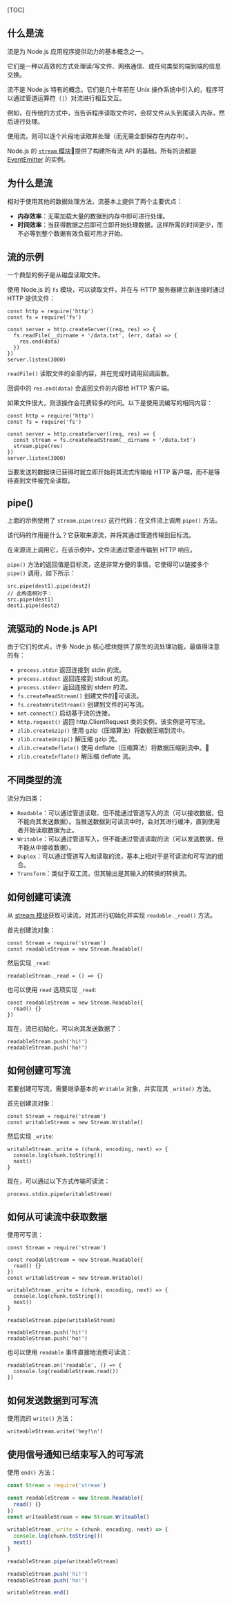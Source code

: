[TOC]

## 什么是流
流是为 Node.js 应用程序提供动力的基本概念之一。

它们是一种以高效的方式处理读/写文件、网络通信、或任何类型的端到端的信息交换。

流不是 Node.js 特有的概念。它们是几十年前在 Unix 操作系统中引入的，程序可以通过管道运算符（`|`）对流进行相互交互。

例如，在传统的方式中，当告诉程序读取文件时，会将文件从头到尾读入内存，然后进行处理。

使用流，则可以逐个片段地读取并处理（而无需全部保存在内存中）。

Node.js 的 [`stream` 模块](http://nodejs.cn/api/stream.html#stream_stream)提供了构建所有流 API 的基础。所有的流都是 [EventEmitter](http://nodejs.cn/api/events.html#events_class_eventemitter) 的实例。

## 为什么是流
相对于使用其他的数据处理方法，流基本上提供了两个主要优点：

- **内存效率**：无需加载大量的数据到内存中即可进行处理。
- **时间效率**：当获得数据之后即可立即开始处理数据，这样所需的时间更少，而不必等到整个数据有效负载可用才开始。

## 流的示例
一个典型的例子是从磁盘读取文件。

使用 Node.js 的 `fs` 模块，可以读取文件，并在与 HTTP 服务器建立新连接时通过 HTTP 提供文件：

```
const http = require('http')
const fs = require('fs')

const server = http.createServer((req, res) => {
  fs.readFile(__dirname + '/data.txt', (err, data) => {
    res.end(data)
  })
})
server.listen(3000)
```

`readFile()` 读取文件的全部内容，并在完成时调用回调函数。

回调中的 `res.end(data)` 会返回文件的内容给 HTTP 客户端。

如果文件很大，则该操作会花费较多的时间。以下是使用流编写的相同内容：

```
const http = require('http')
const fs = require('fs')

const server = http.createServer((req, res) => {
  const stream = fs.createReadStream(__dirname + '/data.txt')
  stream.pipe(res)
})
server.listen(3000)
```

当要发送的数据块已获得时就立即开始将其流式传输给 HTTP 客户端，而不是等待直到文件被完全读取。


## pipe()
上面的示例使用了 `stream.pipe(res)` 这行代码：在文件流上调用 `pipe()` 方法。

该代码的作用是什么？它获取来源流，并将其通过管道传输到目标流。

在来源流上调用它，在该示例中，文件流通过管道传输到 HTTP 响应。

`pipe()` 方法的返回值是目标流，这是非常方便的事情，它使得可以链接多个 `pipe()` 调用，如下所示：

```
src.pipe(dest1).pipe(dest2)
// 此构造相对于：
src.pipe(dest1)
dest1.pipe(dest2)
```

## 流驱动的 Node.js API
由于它们的优点，许多 Node.js 核心模块提供了原生的流处理功能，最值得注意的有：

- `process.stdin` 返回连接到 stdin 的流。
- `process.stdout` 返回连接到 stdout 的流。
- `process.stderr` 返回连接到 stderr 的流。
- `fs.createReadStream()` 创建文件的可读流。
- `fs.createWriteStream()` 创建到文件的可写流。
- `net.connect()` 启动基于流的连接。
- `http.request()` 返回 http.ClientRequest 类的实例，该实例是可写流。
- `zlib.createGzip()` 使用 gzip（压缩算法）将数据压缩到流中。
- `zlib.createUnzip()` 解压缩 gzip 流。
- `zlib.createDeflate()` 使用 deflate（压缩算法）将数据压缩到流中。
- `zlib.createInflate()` 解压缩 deflate 流。

## 不同类型的流
流分为四类：

- `Readable`：可以通过管道读取、但不能通过管道写入的流（可以接收数据，但不能向其发送数据）。当推送数据到可读流中时，会对其进行缓冲，直到使用者开始读取数据为止。
- `Writable`：可以通过管道写入，但不能通过管道读取的流（可以发送数据，但不能从中接收数据）。
- `Duplex`：可以通过管道写入和读取的流，基本上相对于是可读流和可写流的组合。
- `Transform`：类似于双工流，但其输出是其输入的转换的转换流。

## 如何创建可读流
从 [stream 模块](http://nodejs.cn/api/stream.html)获取可读流，对其进行初始化并实现 `readable._read()` 方法。

首先创建流对象：

```
const Stream = require('stream')
const readableStream = new Stream.Readable()
```

然后实现 `_read`:

```
readableStream._read = () => {}
```

也可以使用 `read` 选项实现 `_read`:

```
const readableStream = new Stream.Readable({
  read() {}
})
```

现在，流已初始化，可以向其发送数据了：

```
readableStream.push('hi!')
readableStream.push('ho!')
```

## 如何创建可写流
若要创建可写流，需要继承基本的 `Writable` 对象，并实现其 `_write()` 方法。

首先创建流对象：

```
const Stream = require('stream')
const writableStream = new Stream.Writable()
```

然后实现 `_write`:

```
writableStream._write = (chunk, encoding, next) => {
  console.log(chunk.toString())
  next()
}
```

现在，可以通过以下方式传输可读流：

```
process.stdin.pipe(writableStream)
```

## 如何从可读流中获取数据
使用可写流：

```
const Stream = require('stream')

const readableStream = new Stream.Readable({
  read() {}
})
const writableStream = new Stream.Writable()

writableStream._write = (chunk, encoding, next) => {
  console.log(chunk.toString())
  next()
}

readableStream.pipe(writableStream)

readableStream.push('hi!')
readableStream.push('ho!')
```

也可以使用 `readable` 事件直接地消费可读流：

```
readableStream.on('readable', () => {
  console.log(readableStream.read())
})
```

## 如何发送数据到可写流
使用流的 `write()` 方法：

```
writeableStream.write('hey!\n')
```

## 使用信号通知已结束写入的可写流
使用 `end()` 方法：

```javascript
const Stream = require('stream')

const readableStream = new Stream.Readable({
  read() {}
})
const writeableStream = new Stream.Writeable()

writableStream._write = (chunk, encoding, next) => {
  console.log(chunk.toString())
  next()
}

readableStream.pipe(writeableStream)

readableStream.push('hi!')
readableStream.push('ho!')

writableStream.end()
```